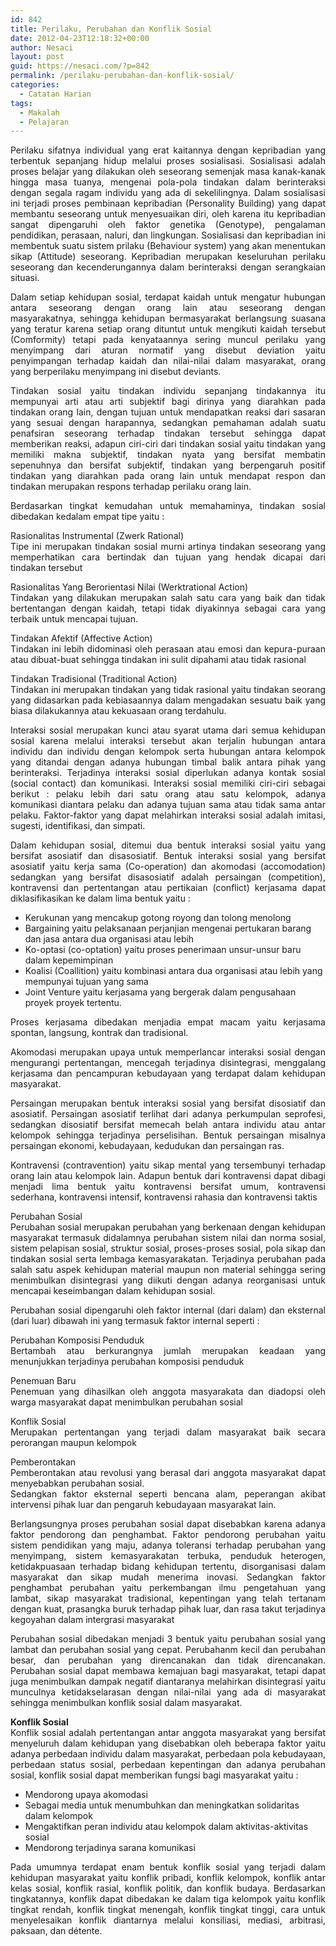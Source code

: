 ```yaml
---
id: 842
title: Perilaku, Perubahan dan Konflik Sosial
date: 2012-04-23T12:18:32+00:00
author: Nesaci
layout: post
guid: https://nesaci.com/?p=842
permalink: /perilaku-perubahan-dan-konflik-sosial/
categories:
  - Catatan Harian
tags:
  - Makalah
  - Pelajaran
---
```

<p style="text-align: justify;">
  Perilaku sifatnya individual yang erat kaitannya dengan kepribadian yang terbentuk sepanjang hidup melalui proses sosialisasi. Sosialisasi adalah proses belajar yang dilakukan oleh seseorang semenjak masa kanak-kanak hingga masa tuanya, mengenai pola-pola tindakan dalam berinteraksi dengan segala ragam individu yang ada di sekelilingnya. Dalam sosialisasi ini terjadi proses pembinaan kepribadian (Personality Building) yang dapat membantu seseorang untuk menyesuaikan diri, oleh karena itu kepribadian sangat dipengaruhi oleh faktor genetika (Genotype), pengalaman pendidikan, perasaan, naluri, dan lingkungan. Sosialisasi dan kepribadian ini membentuk suatu sistem prilaku (Behaviour system) yang akan menentukan sikap (Attitude) seseorang. Kepribadian merupakan keseluruhan perilaku seseorang dan kecenderungannya dalam berinteraksi dengan serangkaian situasi.
</p>

<p style="text-align: justify;">
  Dalam setiap kehidupan sosial, terdapat kaidah untuk mengatur hubungan antara seseorang dengan orang lain atau seseorang dengan masyarakatnya, sehingga kehidupan bermasyarakat berlangsung suasana yang teratur karena setiap orang dituntut untuk mengikuti kaidah tersebut (Comformity) tetapi pada kenyataannya sering muncul perilaku yang menyimpang dari aturan normatif yang disebut deviation yaitu penyimpangan terhadap kaidah dan nilai-nilai dalam masyarakat, orang yang berperilaku menyimpang ini disebut deviants.
</p>

<p style="text-align: justify;">
  Tindakan sosial yaitu tindakan individu sepanjang tindakannya itu mempunyai arti atau arti subjektif bagi dirinya yang diarahkan pada tindakan orang lain, dengan tujuan untuk mendapatkan reaksi dari sasaran yang sesuai dengan harapannya, sedangkan pemahaman adalah suatu penafsiran seseorang terhadap tindakan tersebut sehingga dapat memberikan reaksi, adapun ciri-ciri dari tindakan sosial yaitu tindakan yang memiliki makna subjektif, tindakan nyata yang bersifat membatin sepenuhnya dan bersifat subjektif, tindakan yang berpengaruh positif tindakan yang diarahkan pada orang lain untuk mendapat respon dan tindakan merupakan respons terhadap perilaku orang lain.
</p>

<p style="text-align: justify;">
  Berdasarkan tingkat kemudahan untuk memahaminya, tindakan sosial dibedakan kedalam empat tipe yaitu :
</p>

<p style="text-align: justify;">
  Rasionalitas Instrumental (Zwerk Rational)<br /> Tipe ini merupakan tindakan sosial murni artinya tindakan seseorang yang memperhatikan cara bertindak dan tujuan yang hendak dicapai dari tindakan tersebut
</p>

<p style="text-align: justify;">
  Rasionalitas Yang Berorientasi Nilai (Werktrational Action)<br /> Tindakan yang dilakukan merupakan salah satu cara yang baik dan tidak bertentangan dengan kaidah, tetapi tidak diyakinnya sebagai cara yang terbaik untuk mencapai tujuan.
</p>

<p style="text-align: justify;">
  Tindakan Afektif (Affective Action)<br /> Tindakan ini lebih didominasi oleh perasaan atau emosi dan kepura-puraan atau dibuat-buat sehingga tindakan ini sulit dipahami atau tidak rasional
</p>

<p style="text-align: justify;">
  Tindakan Tradisional (Traditional Action)<br /> Tindakan ini merupakan tindakan yang tidak rasional yaitu tindakan seorang yang didasarkan pada kebiasaannya dalam mengadakan sesuatu baik yang biasa dilakukannya atau kekuasaan orang terdahulu.<!--more-->
</p>

<p style="text-align: justify;">
  Interaksi sosial merupakan kunci atau syarat utama dari semua kehidupan sosial karena melalui interaksi tersebut akan terjalin hubungan antara individu dan individu dengan kelompok serta hubungan antara kelompok yang ditandai dengan adanya hubungan timbal balik antara pihak yang berinteraksi. Terjadinya interaksi sosial diperlukan adanya kontak sosial (social contact) dan komunikasi. Interaksi sosial memiliki ciri-ciri sebagai berikut : pelaku lebih dari satu orang atau satu kelompok, adanya komunikasi diantara pelaku dan adanya tujuan sama atau tidak sama antar pelaku. Faktor-faktor yang dapat melahirkan interaksi sosial adalah imitasi, sugesti, identifikasi, dan simpati.
</p>

<p style="text-align: justify;">
  Dalam kehidupan sosial, ditemui dua bentuk interaksi sosial yaitu yang bersifat asosiatif dan disasosiatif. Bentuk interaksi sosial yang bersifat asosiatif yaitu kerja sama (Co-operation) dan akomodasi (accomodation) sedangkan yang bersifat disasosiatif adalah persaingan (competition), kontravensi dan pertentangan atau pertikaian (conflict) kerjasama dapat diklasifikasikan ke dalam lima bentuk yaitu :
</p>

  * Kerukunan yang mencakup gotong royong dan tolong menolong
  * Bargaining yaitu pelaksanaan perjanjian mengenai pertukaran barang dan jasa antara dua organisasi atau lebih
  * Ko-optasi (co-optation) yaitu proses penerimaan unsur-unsur baru dalam kepemimpinan
  * Koalisi (Coallition) yaitu kombinasi antara dua organisasi atau lebih yang mempunyai tujuan yang sama
  * Joint Venture yaitu kerjasama yang bergerak dalam pengusahaan proyek proyek tertentu.

<p style="text-align: justify;">
  Proses kerjasama dibedakan menjadia empat macam yaitu kerjasama spontan, langsung, kontrak dan tradisional.
</p>

<p style="text-align: justify;">
  Akomodasi merupakan upaya untuk memperlancar interaksi sosial dengan mengurangi pertentangan, mencegah terjadinya disintegrasi, menggalang kerjasama dan pencampuran kebudayaan yang terdapat dalam kehidupan masyarakat.
</p>

<p style="text-align: justify;">
  Persaingan merupakan bentuk interaksi sosial yang bersifat disosiatif dan asosiatif. Persaingan asosiatif terlihat dari adanya perkumpulan seprofesi, sedangkan disosiatif bersifat memecah belah antara individu atau antar kelompok sehingga terjadinya perselisihan. Bentuk persaingan misalnya persaingan ekonomi, kebudayaan, kedudukan dan persaingan ras.
</p>

<p style="text-align: justify;">
  Kontravensi (contravention) yaitu sikap mental yang tersembunyi terhadap orang lain atau kelompok lain. Adapun bentuk dari kontravensi dapat dibagi menjadi lima bentuk yaitu kontravensi bersifat umum, kontravensi sederhana, kontravensi intensif, kontravensi rahasia dan kontravensi taktis
</p>

<p style="text-align: justify;">
  Perubahan Sosial<br /> Perubahan sosial merupakan perubahan yang berkenaan dengan kehidupan masyarakat termasuk didalamnya perubahan sistem nilai dan norma sosial, sistem pelapisan sosial, struktur sosial, proses-proses sosial, pola sikap dan tindakan sosial serta lembaga kemasyarakatan. Terjadinya perubahan pada salah satu aspek kehidupan material maupun non material sehingga sering menimbulkan disintegrasi yang diikuti dengan adanya reorganisasi untuk mencapai keseimbangan dalam kehidupan sosial.
</p>

<p style="text-align: justify;">
  Perubahan sosial dipengaruhi oleh faktor internal (dari dalam) dan eksternal (dari luar) dibawah ini yang termasuk faktor internal seperti :
</p>

<p style="text-align: justify;">
  Perubahan Komposisi Penduduk<br /> Bertambah atau berkurangnya jumlah merupakan keadaan yang menunjukkan terjadinya perubahan komposisi penduduk
</p>

<p style="text-align: justify;">
  Penemuan Baru<br /> Penemuan yang dihasilkan oleh anggota masyarakata dan diadopsi oleh warga masyarakat dapat menimbulkan perubahan sosial
</p>

<p style="text-align: justify;">
  Konflik Sosial<br /> Merupakan pertentangan yang terjadi dalam masyarakat baik secara perorangan maupun kelompok
</p>

<p style="text-align: justify;">
  Pemberontakan<br /> Pemberontakan atau revolusi yang berasal dari anggota masyarakat dapat menyebabkan perubahan sosial.<br /> Sedangkan faktor eksternal seperti bencana alam, peperangan akibat intervensi pihak luar dan pengaruh kebudayaan masyarakat lain.
</p>

<p style="text-align: justify;">
  Berlangsungnya proses perubahan sosial dapat disebabkan karena adanya faktor pendorong dan penghambat. Faktor pendorong perubahan yaitu sistem pendidikan yang maju, adanya toleransi terhadap perubahan yang menyimpang, sistem kemasyarakatan terbuka, penduduk heterogen, ketidakpuasaan terhadap bidang kehidupan tertentu, disorganisasi dalam masyarakat dan sikap mudah menerima inovasi. Sedangkan faktor penghambat perubahan yaitu perkembangan ilmu pengetahuan yang lambat, sikap masyarakat tradisional, kepentingan yang telah tertanam dengan kuat, prasangka buruk terhadap pihak luar, dan rasa takut terjadinya kegoyahan dalam intergrasi masyarakat
</p>

<p style="text-align: justify;">
  Perubahan sosial dibedakan menjadi 3 bentuk yaitu perubahan sosial yang lambat dan perubahan sosial yang cepat. Perubahanm kecil dan perubahan besar, dan perubahan yang direncanakan dan tidak direncanakan. Perubahan sosial dapat membawa kemajuan bagi masyarakat, tetapi dapat juga menimbulkan dampak negatif diantaranya melahirkan disintegrasi yaitu munculnya ketidakselarasan dengan nilai-nilai yang ada di masyarakat sehingga menimbulkan konflik sosial dalam masyarakat.
</p>

<p style="text-align: justify;">
  <strong>Konflik Sosial</strong><br /> Konflik sosial adalah pertentangan antar anggota masyarakat yang bersifat menyeluruh dalam kehidupan yang disebabkan oleh beberapa faktor yaitu adanya perbedaan individu dalam masyarakat, perbedaan pola kebudayaan, perbedaan status sosial, perbedaan kepentingan dan adanya perubahan sosial, konflik sosial dapat memberikan fungsi bagi masyarakat yaitu :
</p>

  * Mendorong upaya akomodasi
  * Sebagai media untuk menumbuhkan dan meningkatkan solidaritas dalam kelompok
  * Mengaktifkan peran individu atau kelompok dalam aktivitas-aktivitas sosial
  * Mendorong terjadinya sarana komunikasi

<p style="text-align: justify;">
  Pada umumnya terdapat enam bentuk konflik sosial yang terjadi dalam kehidupan masyarakat yaitu konflik pribadi, konflik kelompok, konflik antar kelas sosial, konflik rasial, konflik politik, dan konflik budaya. Berdasarkan tingkatannya, konflik dapat dibedakan ke dalam tiga kelompok yaitu konflik tingkat rendah, konflik tingkat menengah, konflik tingkat tinggi, cara untuk menyelesaikan konflik diantarnya melalui konsiliasi, mediasi, arbitrasi, paksaan, dan détente.
</p>